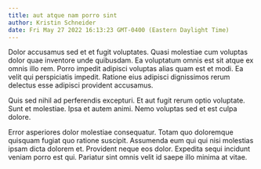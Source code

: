 ```yaml
---
title: aut atque nam porro sint
author: Kristin Schneider
date: Fri May 27 2022 16:13:23 GMT-0400 (Eastern Daylight Time)
---
```

Dolor accusamus sed et et fugit voluptates. Quasi molestiae cum voluptas dolor quae inventore unde quibusdam. Ea voluptatum omnis est sit atque ex omnis illo rem. Porro impedit adipisci voluptas alias quam est et modi. Ea velit qui perspiciatis impedit. Ratione eius adipisci dignissimos rerum delectus esse adipisci provident accusamus.

 Quis sed nihil ad perferendis excepturi. Et aut fugit rerum optio voluptate. Sunt et molestiae. Ipsa et autem animi. Nemo voluptas sed et est culpa dolore.

 Error asperiores dolor molestiae consequatur. Totam quo doloremque quisquam fugiat quo ratione suscipit. Assumenda eum qui qui nisi molestias ipsam dicta dolorem et. Provident neque eos dolor. Expedita sequi incidunt veniam porro est qui. Pariatur sint omnis velit id saepe illo minima at vitae.